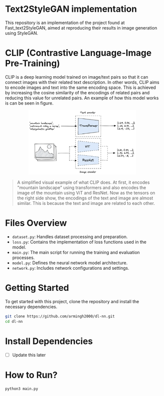 # Text2StyleGAN implementation

This repository is an implementation of the project found at Fast_text2StyleGAN, aimed at reproducing their results in image generation using StyleGAN.

# CLIP (Contrastive Language-Image Pre-Training)
CLIP is a deep learning model trained on image/text pairs so that it can connect images with their related text description. In other words, CLIP aims to encode images and text into the same encoding space. This is achieved by increasing the cosine similarity of the encodings of related pairs and reducing this value for unrelated pairs. An example of how this model works is can be seen in figure.

<p align="center">
    <img src="/assets/clip.png"
      alt="Clip Model Procedure"
      width="70%">
</p>

> A simplified visual example of what CLIP does. At first, it encodes "mountain landscape" using transformers and also encodes the image of the mountain using ViT and ResNet. Now as the tensors on the right side show, the encodings of the text and image are almost similar. This is because the text and image are related to each other.


# Files Overview
- `dataset.py`: Handles dataset processing and preparation.
- `loss.py`: Contains the implementation of loss functions used in the model.
- `main.py`: The main script for running the training and evaluation processes.
- `model.py`: Defines the neural network model architecture.
- `network.py`: Includes network configurations and settings.

# Getting Started

To get started with this project, clone the repository and install the necessary dependencies.
```bash
git clone https://github.com/armingh2000/dl-nn.git
cd dl-nn
```
# Install Dependencies
- [ ] Update this later



# How to Run?
```bash
python3 main.py
```
